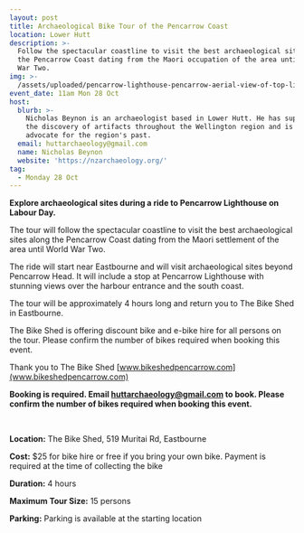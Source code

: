 ```yaml
---
layout: post
title: Archaeological Bike Tour of the Pencarrow Coast
location: Lower Hutt
description: >-
  Follow the spectacular coastline to visit the best archaeological sites along
  the Pencarrow Coast dating from the Maori occupation of the area until World
  War Two. 
img: >-
  /assets/uploaded/pencarrow-lighthouse-pencarrow-aerial-view-of-top-lighthouse-custom.jpg
event_date: 11am Mon 28 Oct
host:
  blurb: >-
    Nicholas Beynon is an archaeologist based in Lower Hutt. He has supported in
    the discovery of artifacts throughout the Wellington region and is an
    advocate for the region's past. 
  email: huttarchaeology@gmail.com
  name: Nicholas Beynon
  website: 'https://nzarchaeology.org/'
tag:
  - Monday 28 Oct
---
```

**Explore archaeological sites during a ride to Pencarrow Lighthouse on Labour Day.**

The tour will follow the spectacular coastline to visit the best archaeological sites along the Pencarrow Coast dating from the Maori settlement of the area until World War Two. 

The ride will start near Eastbourne and will visit archaeological sites beyond Pencarrow Head. It will include a stop at Pencarrow Lighthouse with stunning views over the harbour entrance and the south coast. 

The tour will be approximately 4 hours long and return you to The Bike Shed in Eastbourne. 

The Bike Shed is offering discount bike and e-bike hire for all persons on the tour. Please confirm the number of bikes required when booking this event. 

Thank you to The Bike Shed [www.bikeshedpencarrow.com](www.bikeshedpencarrow.com)

**Booking is required. Email huttarchaeology@gmail.com to book. Please confirm the number of bikes required when booking this event.**

<br>

**Location:** The Bike Shed, 519 Muritai Rd, Eastbourne

**Cost:** $25 for bike hire or free if you bring your own bike. Payment is required at the time of collecting the bike

**Duration:** 4 hours

**Maximum Tour Size:** 15 persons

**Parking:** Parking is available at the starting location
